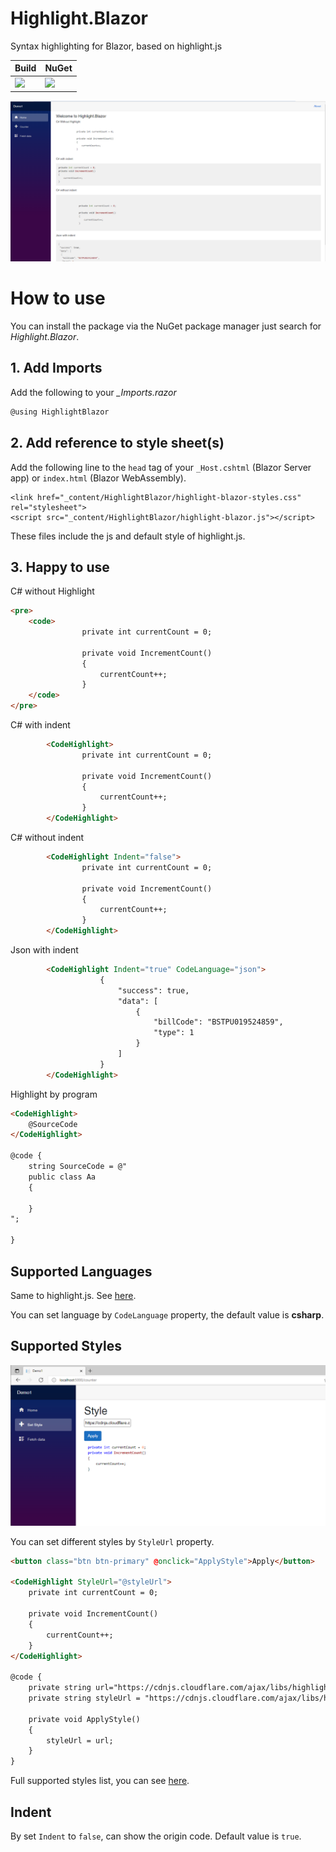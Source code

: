 # Highlight.Blazor
Syntax highlighting for Blazor, based on highlight.js

| Build | NuGet |
|--|--|
|![](https://github.com/Guyiming/Highlight.Blazor/workflows/执行Action的Name注意转码/badge.svg)|[![](https://img.shields.io/nuget/v/HighlightBlazor.svg)](https://www.nuget.org/packages/HighlightBlazor)|


![Screenshot](screenshot.png)

# How to use
You can install the package via the NuGet package manager just search for *Highlight.Blazor*.



## 1. Add Imports
Add the following to your *_Imports.razor*

```csharp
@using HighlightBlazor
```



## 2. Add reference to style sheet(s)
Add the following line to the `head` tag of your `_Host.cshtml` (Blazor Server app) or `index.html` (Blazor WebAssembly).
```
<link href="_content/HighlightBlazor/highlight-blazor-styles.css" rel="stylesheet">
<script src="_content/HighlightBlazor/highlight-blazor.js"></script>
```
These files include the js and default style of highlight.js.

## 3. Happy to use
C# without Highlight
```html
<pre>
    <code>
                private int currentCount = 0;

                private void IncrementCount()
                {
                    currentCount++;
                }
    </code>
</pre>
```
C# with indent
```html
        <CodeHighlight>
                private int currentCount = 0;

                private void IncrementCount()
                {
                    currentCount++;
                }
        </CodeHighlight>
```
C# without indent
```html
        <CodeHighlight Indent="false">
                private int currentCount = 0;

                private void IncrementCount()
                {
                    currentCount++;
                }
        </CodeHighlight>
```
Json with indent
```html
        <CodeHighlight Indent="true" CodeLanguage="json">
                    {
	                    "success": true,
	                    "data": [
		                    {
			                    "billCode": "BSTPU019524859",
			                    "type": 1
		                    }
	                    ]
                    }
        </CodeHighlight>
```
Highlight by program
```html
<CodeHighlight>
    @SourceCode
</CodeHighlight>

@code {
    string SourceCode = @"
    public class Aa
    {
    
    }
";

}
```

## Supported Languages
Same to highlight.js. See [here](https://github.com/highlightjs/highlight.js/blob/main/SUPPORTED_LANGUAGES.md).

You can set language by `CodeLanguage` property, the default value is **csharp**.

## Supported Styles
![Screenshot](codestyle.png)

You can set different styles by `StyleUrl` property.

```html
<button class="btn btn-primary" @onclick="ApplyStyle">Apply</button>

<CodeHighlight StyleUrl="@styleUrl">
    private int currentCount = 0;

    private void IncrementCount()
    {
        currentCount++;
    }
</CodeHighlight>

@code {
    private string url="https://cdnjs.cloudflare.com/ajax/libs/highlight.js/11.3.1/styles/vs.min.css";
    private string styleUrl = "https://cdnjs.cloudflare.com/ajax/libs/highlight.js/11.3.1/styles/vs.min.css";

    private void ApplyStyle()
    {
        styleUrl = url;
    }
}
```

Full supported styles list, you can see [here](https://cdnjs.com/libraries/highlight.js).

## Indent
By set `Indent` to `false`, can show the origin code. Default value is `true`.


